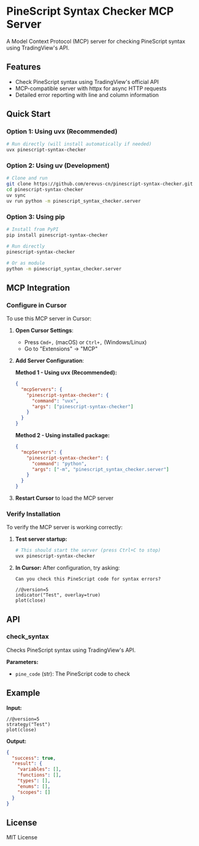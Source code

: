 # PineScript Syntax Checker MCP Server

A Model Context Protocol (MCP) server for checking PineScript syntax using TradingView's API.

## Features

- Check PineScript syntax using TradingView's official API
- MCP-compatible server with httpx for async HTTP requests
- Detailed error reporting with line and column information

## Quick Start

### Option 1: Using uvx (Recommended)

```bash
# Run directly (will install automatically if needed)
uvx pinescript-syntax-checker
```

### Option 2: Using uv (Development)

```bash
# Clone and run
git clone https://github.com/erevus-cn/pinescript-syntax-checker.git
cd pinescript-syntax-checker
uv sync
uv run python -m pinescript_syntax_checker.server
```

### Option 3: Using pip

```bash
# Install from PyPI
pip install pinescript-syntax-checker

# Run directly
pinescript-syntax-checker

# Or as module
python -m pinescript_syntax_checker.server
```

## MCP Integration

### Configure in Cursor

To use this MCP server in Cursor:

1. **Open Cursor Settings**:
   - Press `Cmd+,` (macOS) or `Ctrl+,` (Windows/Linux)
   - Go to "Extensions" → "MCP"

2. **Add Server Configuration**:

   **Method 1 - Using uvx (Recommended):**
   ```json
   {
     "mcpServers": {
       "pinescript-syntax-checker": {
         "command": "uvx",
         "args": ["pinescript-syntax-checker"]
       }
     }
   }
   ```

   **Method 2 - Using installed package:**
   ```json
   {
     "mcpServers": {
       "pinescript-syntax-checker": {
         "command": "python",
         "args": ["-m", "pinescript_syntax_checker.server"]
       }
     }
   }
   ```


3. **Restart Cursor** to load the MCP server

### Verify Installation

To verify the MCP server is working correctly:

1. **Test server startup:**
   ```bash
   # This should start the server (press Ctrl+C to stop)
   uvx pinescript-syntax-checker
   ```

2. **In Cursor:** After configuration, try asking:
   ```
   Can you check this PineScript code for syntax errors?
   
   //@version=5
   indicator("Test", overlay=true)
   plot(close)
   ```

## API

### check_syntax

Checks PineScript syntax using TradingView's API.

**Parameters:**
- `pine_code` (str): The PineScript code to check

## Example

**Input:**
```pinescript
//@version=5
strategy("Test")
plot(close)
```

**Output:**
```json
{
  "success": true,
  "result": {
    "variables": [],
    "functions": [],
    "types": [],
    "enums": [],
    "scopes": []
  }
}
```

## License

MIT License
